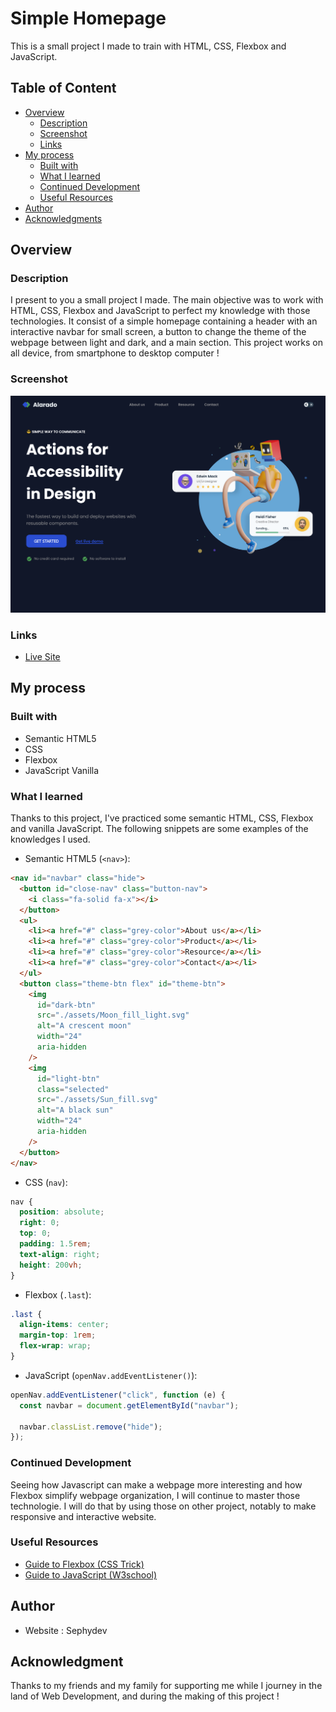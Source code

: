# Simple Homepage

This is a small project I made to train with HTML, CSS, Flexbox and JavaScript.

## Table of Content

- [Overview](#overview)
  - [Description](#description)
  - [Screenshot](#screenshot)
  - [Links](#links)
- [My process](#my-process)
  - [Built with](#built-with)
  - [What I learned](#what-i-learned)
  - [Continued Development](#continued-development)
  - [Useful Resources](#useful-resources)
- [Author](#author)
- [Acknowledgments](#acknowledgments)

## Overview

### Description

I present to you a small project I made. The main objective was to work with HTML, CSS, Flexbox and JavaScript to perfect my knowledge with those technologies.
It consist of a simple homepage containing a header with an interactive navbar for small screen, a button to change the theme of the webpage between light and dark, and a main section.
This project works on all device, from smartphone to desktop computer !

### Screenshot

![Homepage with the dark theme](./assets/simple-homepage-dark.png)

### Links

- [Live Site](https://sephydev.github.io/simple-homepage-js/)

## My process

### Built with

- Semantic HTML5
- CSS
- Flexbox
- JavaScript Vanilla

### What I learned

Thanks to this project, I've practiced some semantic HTML, CSS, Flexbox and vanilla JavaScript. The following snippets are some examples of the knowledges I used.

- Semantic HTML5 (`<nav>`):

```html
<nav id="navbar" class="hide">
  <button id="close-nav" class="button-nav">
    <i class="fa-solid fa-x"></i>
  </button>
  <ul>
    <li><a href="#" class="grey-color">About us</a></li>
    <li><a href="#" class="grey-color">Product</a></li>
    <li><a href="#" class="grey-color">Resource</a></li>
    <li><a href="#" class="grey-color">Contact</a></li>
  </ul>
  <button class="theme-btn flex" id="theme-btn">
    <img
      id="dark-btn"
      src="./assets/Moon_fill_light.svg"
      alt="A crescent moon"
      width="24"
      aria-hidden
    />
    <img
      id="light-btn"
      class="selected"
      src="./assets/Sun_fill.svg"
      alt="A black sun"
      width="24"
      aria-hidden
    />
  </button>
</nav>
```

- CSS (`nav`):

```css
nav {
  position: absolute;
  right: 0;
  top: 0;
  padding: 1.5rem;
  text-align: right;
  height: 200vh;
}
```

- Flexbox (`.last`):

```css
.last {
  align-items: center;
  margin-top: 1rem;
  flex-wrap: wrap;
}
```

- JavaScript (`openNav.addEventListener()`):

```javascript
openNav.addEventListener("click", function (e) {
  const navbar = document.getElementById("navbar");

  navbar.classList.remove("hide");
});
```

### Continued Development

Seeing how Javascript can make a webpage more interesting and how Flexbox simplify webpage organization, I will continue to master those technologie.
I will do that by using those on other project, notably to make responsive and interactive website.

### Useful Resources

- [Guide to Flexbox (CSS Trick)](https://css-tricks.com/snippets/css/a-guide-to-flexbox/)
- [Guide to JavaScript (W3school)](https://www.w3schools.com/js/default.asp)

## Author

- Website : Sephydev

## Acknowledgment

Thanks to my friends and my family for supporting me while I journey in the land of Web Development, and during the making of this project !
